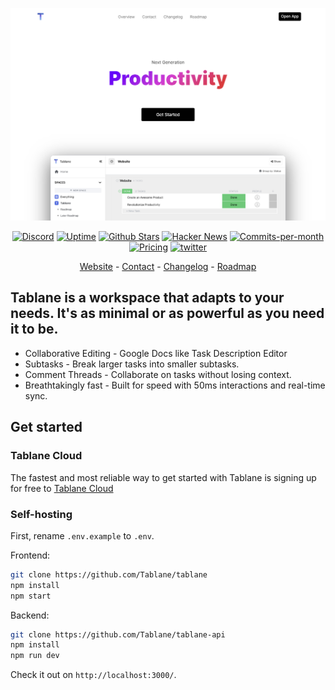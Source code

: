 <p align="center">
  <img alt="tablane logo" src="https://github.com/tablane/.github/blob/main/tablane_overview.png?raw=true">
</p>
<p align="center">
  <a href='https://discord.com/invite/YpfCs7Xt2r'><img src='https://img.shields.io/discord/1050152388826238996?label=discord'  alt='Discord'/></a>
  <a href='https://status.tablane.net'><img src='https://betteruptime.com/status-badges/v1/monitor/jgon.svg'  alt='Uptime'/></a>
  <a href='https://github.com/tablane/tablane/stargazers'><img src='https://img.shields.io/github/stars/tablane/tablane'  alt='Github Stars'/></a>
  <a href="https://news.ycombinator.com/item?id=34279062"><img src="https://img.shields.io/badge/Hacker%20News-352-%23FF6600" alt="Hacker News"></a>
  <a href="https://github.com/tablane/tablane/pulse"><img src="https://img.shields.io/github/commit-activity/m/tablane/tablane" alt="Commits-per-month"></a>
  <a href="https://tablane.net"><img src="https://img.shields.io/badge/Pricing-Free-brightgreen" alt="Pricing"></a>
  <a href="https://twitter.com/tablane_net"><img src="https://img.shields.io/twitter/follow/tablane_net?style=flat" alt='twitter'></a>
</p>

<p align="center">
  <a href="https://tablane.net">Website</a> - <a href="https://tablane.net/contact">Contact</a> - <a href="https://tablane.net/changelog">Changelog</a> - <a href="https://app.tablane.net/shared/board/63906741c22c232ed88df799">Roadmap</a>
</p>

## Tablane is a workspace that adapts to your needs. It's as minimal or as powerful as you need it to be.

-   Collaborative Editing - Google Docs like Task Description Editor
-   Subtasks - Break larger tasks into smaller subtasks.
-   Comment Threads - Collaborate on tasks without losing context.
-   Breathtakingly fast - Built for speed with 50ms interactions and real-time sync.

## Get started

### Tablane Cloud

The fastest and most reliable way to get started with Tablane is signing up for free to [Tablane Cloud](https://tablane.net)

### Self-hosting

First, rename `.env.example` to `.env`.

Frontend:

```bash
git clone https://github.com/Tablane/tablane
npm install
npm start
```

Backend:

```bash
git clone https://github.com/Tablane/tablane-api
npm install
npm run dev
```

Check it out on `http://localhost:3000/`.
